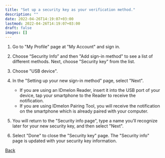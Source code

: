 ```yaml
---
title: "Set up a security key as your verification method."
description: ""
date: 2022-04-26T14:19:07+03:00
lastmod: 2022-04-26T14:19:07+03:00
draft: false
images: []
---
```


1. Go to "My Profile" page at "My Account" and sign in.
2. Choose “Security Info” and then "Add sign-in method" to see a list of different methods. Next, choose "Security key" from the list.
3. Choose "USB device".
4. In the "Setting up your new sign-in method" page, select "Next".

    - If you are using an IDmelon Reader, insert it into the USB port of your device, tap your smartphone to the Reader to receive the notification.
    - If you are using IDmelon Pairing Tool, you will receive the notification on the smartphone which is already paired with your computer.

5. You will return to the "Security info page", type a name you’ll recognize later for your new security key, and then select "Next".
6. Select "Done" to close the "Security key" page. The "Security info" page is updated with your security key information.

<a id="back" role="button" class="btn btn-primary btn-lg d-block mb-3" href="http://docs.idmelon.com/pages/whichplatform/index.html">Back</a>

<style>

@media (max-width: 480px) {.navbar, .footer { display: none; }}
h1{
    color : #4395ec;
}
</style>
